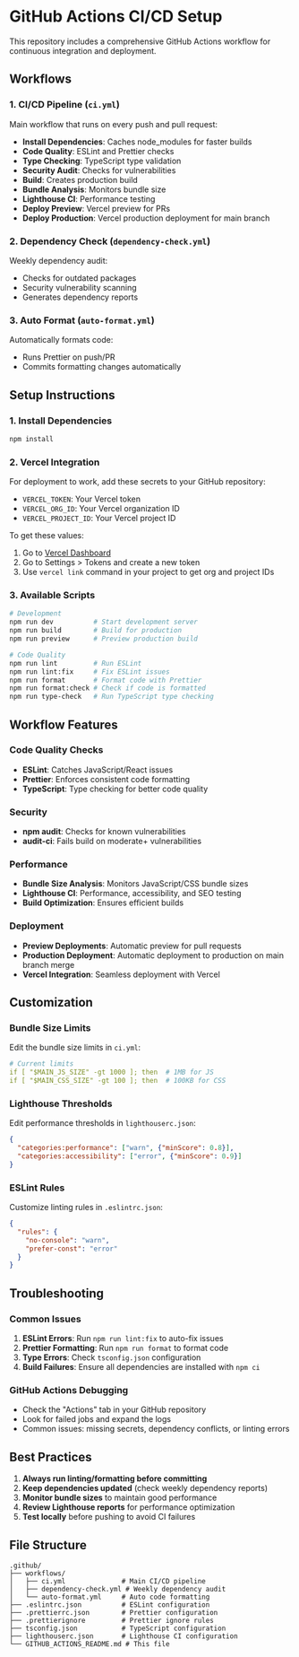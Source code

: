 # GitHub Actions CI/CD Setup

This repository includes a comprehensive GitHub Actions workflow for continuous integration and deployment.

## Workflows

### 1. CI/CD Pipeline (`ci.yml`)
Main workflow that runs on every push and pull request:
- **Install Dependencies**: Caches node_modules for faster builds
- **Code Quality**: ESLint and Prettier checks
- **Type Checking**: TypeScript type validation
- **Security Audit**: Checks for vulnerabilities
- **Build**: Creates production build
- **Bundle Analysis**: Monitors bundle size
- **Lighthouse CI**: Performance testing
- **Deploy Preview**: Vercel preview for PRs
- **Deploy Production**: Vercel production deployment for main branch

### 2. Dependency Check (`dependency-check.yml`)
Weekly dependency audit:
- Checks for outdated packages
- Security vulnerability scanning
- Generates dependency reports

### 3. Auto Format (`auto-format.yml`)
Automatically formats code:
- Runs Prettier on push/PR
- Commits formatting changes automatically

## Setup Instructions

### 1. Install Dependencies
```bash
npm install
```

### 2. Vercel Integration
For deployment to work, add these secrets to your GitHub repository:
- `VERCEL_TOKEN`: Your Vercel token
- `VERCEL_ORG_ID`: Your Vercel organization ID
- `VERCEL_PROJECT_ID`: Your Vercel project ID

To get these values:
1. Go to [Vercel Dashboard](https://vercel.com/dashboard)
2. Go to Settings > Tokens and create a new token
3. Use `vercel link` command in your project to get org and project IDs

### 3. Available Scripts

```bash
# Development
npm run dev          # Start development server
npm run build        # Build for production
npm run preview      # Preview production build

# Code Quality
npm run lint         # Run ESLint
npm run lint:fix     # Fix ESLint issues
npm run format       # Format code with Prettier
npm run format:check # Check if code is formatted
npm run type-check   # Run TypeScript type checking
```

## Workflow Features

### Code Quality Checks
- **ESLint**: Catches JavaScript/React issues
- **Prettier**: Enforces consistent code formatting
- **TypeScript**: Type checking for better code quality

### Security
- **npm audit**: Checks for known vulnerabilities
- **audit-ci**: Fails build on moderate+ vulnerabilities

### Performance
- **Bundle Size Analysis**: Monitors JavaScript/CSS bundle sizes
- **Lighthouse CI**: Performance, accessibility, and SEO testing
- **Build Optimization**: Ensures efficient builds

### Deployment
- **Preview Deployments**: Automatic preview for pull requests
- **Production Deployment**: Automatic deployment to production on main branch merge
- **Vercel Integration**: Seamless deployment with Vercel

## Customization

### Bundle Size Limits
Edit the bundle size limits in `ci.yml`:
```yaml
# Current limits
if [ "$MAIN_JS_SIZE" -gt 1000 ]; then  # 1MB for JS
if [ "$MAIN_CSS_SIZE" -gt 100 ]; then  # 100KB for CSS
```

### Lighthouse Thresholds
Edit performance thresholds in `lighthouserc.json`:
```json
{
  "categories:performance": ["warn", {"minScore": 0.8}],
  "categories:accessibility": ["error", {"minScore": 0.9}]
}
```

### ESLint Rules
Customize linting rules in `.eslintrc.json`:
```json
{
  "rules": {
    "no-console": "warn",
    "prefer-const": "error"
  }
}
```

## Troubleshooting

### Common Issues

1. **ESLint Errors**: Run `npm run lint:fix` to auto-fix issues
2. **Prettier Formatting**: Run `npm run format` to format code
3. **Type Errors**: Check `tsconfig.json` configuration
4. **Build Failures**: Ensure all dependencies are installed with `npm ci`

### GitHub Actions Debugging

- Check the "Actions" tab in your GitHub repository
- Look for failed jobs and expand the logs
- Common issues: missing secrets, dependency conflicts, or linting errors

## Best Practices

1. **Always run linting/formatting before committing**
2. **Keep dependencies updated** (check weekly dependency reports)
3. **Monitor bundle sizes** to maintain good performance
4. **Review Lighthouse reports** for performance optimization
5. **Test locally** before pushing to avoid CI failures

## File Structure

```
.github/
├── workflows/
│   ├── ci.yml              # Main CI/CD pipeline
│   ├── dependency-check.yml # Weekly dependency audit
│   └── auto-format.yml     # Auto code formatting
├── .eslintrc.json          # ESLint configuration
├── .prettierrc.json        # Prettier configuration
├── .prettierignore         # Prettier ignore rules
├── tsconfig.json           # TypeScript configuration
├── lighthouserc.json       # Lighthouse CI configuration
└── GITHUB_ACTIONS_README.md # This file
```
